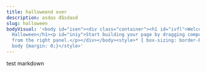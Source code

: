 ```yaml
---
title: halloweend over
description: asdas đâsdasd
slug: halloween
bodyVisual: '<body id="isen"><div class="container"><h1 id="ivfl">Welcome to
  Halloween</h1><p id="iniy">Start building your page by dragging components
  from the right panel.</p></div></body><style>* { box-sizing: border-box; }
  body {margin: 0;}</style>'
---
```

test markdown
